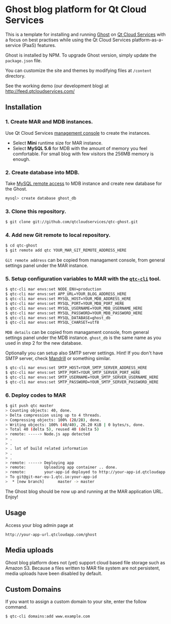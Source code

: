 # Ghost blog platform for Qt Cloud Services

This is a template for installing and running [Ghost](https://ghost.org/) on [Qt Cloud Services](http://www.qtcloudservices.com/) with a focus on best practises while using the Qt Cloud Services platform-as-a-service (PaaS) features.

Ghost is installed by NPM. To upgrade Ghost version, simply update the `package.json` file.

You can customize the site and themes by modifying files at `/content` directory.

See the working demo (our development blog) at http://feed.qtcloudservices.com/

## Installation

### 1. Create MAR and MDB instances.

Use Qt Cloud Services [management console](https://console.qtcloudservices.com) to create the instances. 

* Select **Mini** runtime size for MAR instance. 
* Select **MySQL 5.6** for MDB with the amount of memory you feel comfortable. For small blog with few visitors the 256MB memory is enough.


### 2. Create database into MDB.

Take [MySQL remote access](https://developer.qtcloudservices.com/mdb/key-concepts/remote-access) to MDB instance and create new database for the Ghost.

```sh
mysql> create database ghost_db
```

### 3. Clone this repository.

```sh
$ git clone git://github.com/qtcloudservices/qtc-ghost.git
```


### 4. Add new Git remote to local repository.

```sh
$ cd qtc-ghost
$ git remote add qtc YOUR_MAR_GIT_REMOTE_ADDRESS_HERE
```

`Git remote address` can be copied from managament console, from general settings panel under the MAR instance. 


### 5. Setup configuration variables to MAR with the [`qtc-cli`](https://developer.qtcloudservices.com/qtc/cli) tool.

```sh
$ qtc-cli mar envs:set NODE_ENV=production
$ qtc-cli mar envs:set APP_URL=YOUR_BLOG_ADDRESS_HERE
$ qtc-cli mar envs:set MYSQL_HOST=YOUR_MDB_ADDRESS_HERE
$ qtc-cli mar envs:set MYSQL_PORT=YOUR_MDB_PORT_HERE
$ qtc-cli mar envs:set MYSQL_USERNAME=YOUR_MDB_USERNAME_HERE
$ qtc-cli mar envs:set MYSQL_PASSWORD=YOUR_MDB_PASSWORD_HERE
$ qtc-cli mar envs:set MYSQL_DATABASE=ghost_db
$ qtc-cli mar envs:set MYSQL_CHARSET=utf8    
```
`MDB details` can be copied from managament console, from general settings panel under the MDB instance. 
`ghost_db` is the same name as you used in step 2 for the new database. 

Optionally you can setup also SMTP server settings. 
Hint! If you don't have SMTP server, check [Mandrill](https://mandrill.com/) or something similar. 

```sh
$ qtc-cli mar envs:set SMTP_HOST=YOUR_SMTP_SERVER_ADDRESS_HERE
$ qtc-cli mar envs:set SMTP_PORT=YOUR_SMTP_SERVER_PORT_HERE
$ qtc-cli mar envs:set SMTP_USERNAME=YOUR_SMTP_SERVER_USERNAME_HERE
$ qtc-cli mar envs:set SMTP_PASSWORD=YOUR_SMTP_SERVER_PASSWORD_HERE
```

### 6. Deploy codes to MAR

```sh
$ git push qtc master
> Counting objects: 40, done.
> Delta compression using up to 4 threads.
> Compressing objects: 100% (28/28), done.
> Writing objects: 100% (40/40), 26.20 KiB | 0 bytes/s, done.
> Total 40 (delta 5), reused 40 (delta 5)
> remote: -----> Node.js app detected
> .
> .
> . lot of build related information
> .
> .
> remote: -----> Deploying app
> remote:        Uploading app container .. done.
> remote:        your-app-id deployed to http://your-app-id.qtcloudapp.com
> To git@git-mar-eu-1.qtc.io:your-app-id
>  * [new branch]      master -> master
```

The Ghost blog should be now up and running at the MAR application URL. Enjoy!

## Usage

Access your blog admin page at

```
http://your-app-url.qtcloudapp.com/ghost
```

## Media uploads

Ghost blog platform does not (yet) support cloud based file storage such as Amazon S3. Because a files written to MAR file system are not persistent, media uploads have been disabled by default.

## Custom Domains

If you want to assign a custom domain to your site, enter the follow command.

```sh
$ qtc-cli domains:add www.example.com
```
